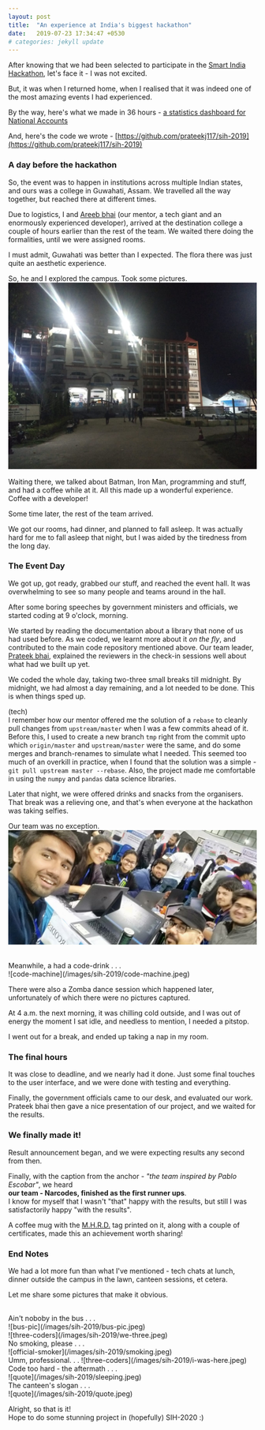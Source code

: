 ```yaml
---
layout: post
title:  "An experience at India's biggest hackathon"
date:   2019-07-23 17:34:47 +0530
# categories: jekyll update
---
```


After knowing that we had been selected to participate in the [Smart India Hackathon](http://sih.gov.in),
let's face it - I was not excited.

But, it was when I returned home, when I realised that it was indeed one of the most amazing
events I had experienced.

By the way, here's what we made in 36 hours -
    [a statistics dashboard for National Accounts](http://sih-analytics.herokuapp.com)

And, here's the code we wrote -
    [https://github.com/prateekj117/sih-2019](https://github.com/prateekj117/sih-2019)


### A day before the hackathon

So, the event was to happen in institutions across multiple Indian states, and ours was a college
in Guwahati, Assam.
We travelled all the way together, but reached there at different times.

Due to logistics, I and [Areeb bhai](https://github.com/iamareebjamal)
(our mentor, a tech giant and an enormously experienced developer), arrived at the destination
college a couple of hours earlier than the rest of the team.
We waited there doing the formalities, until we were assigned rooms.

I must admit, Guwahati was better than I expected. The flora there was just quite an
aesthetic experience.

So, he and I explored the campus. Took some pictures.
![college-campus](/images/sih-2019/college-1.jpeg)

Waiting there, we talked about Batman, Iron Man, programming and stuff, and had a coffee
while at it. All this made up a wonderful experience. Coffee with a developer!

Some time later, the rest of the team arrived.

We got our rooms, had dinner, and planned to fall asleep.
It was actually hard for me to fall asleep that night, but I was aided by the tiredness
from the long day.


### The Event Day

We got up, got ready, grabbed our stuff, and reached the event hall. It was overwhelming
to see so many people and teams around in the hall.

After some boring speeches by government ministers and officials, we started coding at 9 o'clock, morning.

We started by reading the documentation about a library that none of us
had used before. As we coded, we learnt more about it _on the fly_,
and contributed to the main code repository mentioned above.
Our team leader, [Prateek bhai](http://geekyboy.me), explained the reviewers in the check-in
sessions well about what had we built up yet.

We coded the whole day, taking two-three small breaks till midnight.
By midnight, we had almost a day remaining, and a lot needed to be done. This is when
things sped up.

(tech)<br>
I remember how our mentor offered me the solution of a `rebase` to cleanly pull changes
from `upstream/master` when I was a few commits ahead of it. Before this, I used to create a
new branch `tmp` right from the commit upto which `origin/master` and `upstream/master` were
the same, and do some merges and branch-renames to simulate what I needed. This seemed too much of an overkill in practice, when I found that the solution was a simple -
`git pull upstream master --rebase`.
Also, the project made me comfortable in using the `numpy` and `pandas` data science libraries.

Later that night, we were offered drinks and snacks from the organisers.
That break was a relieving one, and that's when everyone at the hackathon was taking
selfies.

Our team was no exception.
![team-selfie](/images/sih-2019/narcodes.jpeg)

<br>
Meanwhile, a had a code-drink . . .<br>
![code-machine](/images/sih-2019/code-machine.jpeg)


There were also a Zomba dance session which happened later, unfortunately of which
there were no pictures captured.

At 4 a.m. the next morning, it was chilling cold outside, and I was out of energy
the moment I sat idle, and needless to mention,
I needed a pitstop.

I went out for a break, and ended up taking a nap in my room.


### The final hours

It was close to deadline, and we nearly had it done.
Just some final touches to the user interface, and we were done with testing and
everything.

Finally, the government officials came to our desk, and evaluated our work.
Prateek bhai then gave a nice presentation of our project, and we waited for the
results.


### We finally made it!

Result announcement began, and we were expecting results any second from then.

Finally, with the caption from the anchor - _"the team inspired by Pablo Escobar"_,
we heard <br>
<b>our team - Narcodes, finished as the first runner ups</b>. 
<br>I know for myself that I wasn't
"that" happy with the results, but still I was satisfactorily happy "with the results".

A coffee mug with the [M.H.R.D.](https://mhrd.gov.in/) tag printed on it, along with
a couple of certificates, made
this an achievement worth sharing!


### End Notes

We had a lot more fun than what I've mentioned - tech chats at lunch, dinner outside
the campus in the lawn, canteen sessions, et cetera.

Let me share some pictures that make it obvious.

<br>
Ain't noboby in the bus . . .<br>
![bus-pic](/images/sih-2019/bus-pic.jpeg)

<br>
![three-coders](/images/sih-2019/we-three.jpeg)


<br>
No smoking, please . . .<br>
![official-smoker](/images/sih-2019/smoking.jpeg)


<br>
Umm, professional. . .
![three-coders](/images/sih-2019/i-was-here.jpeg)

<br>
Code too hard - the aftermath . . .<br>
![quote](/images/sih-2019/sleeping.jpeg)

<br>
The canteen's slogan . . .<br>
![quote](/images/sih-2019/quote.jpeg)


Alright, so that is it!
<br>
Hope to do some stunning project in (hopefully) SIH-2020 :)